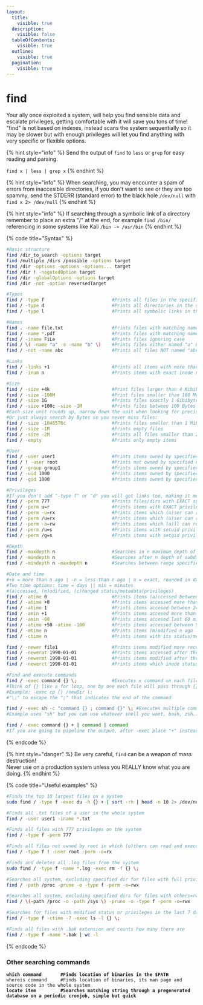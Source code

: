```yaml
---
layout:
  title:
    visible: true
  description:
    visible: false
  tableOfContents:
    visible: true
  outline:
    visible: true
  pagination:
    visible: true
---
```


# find

Your ally once exploited a system, will help you find sensible data and escalate privileges, getting comfortable with it will save you tons of time! \
"find" is not based on indexes, instead scans the system sequentially so it may be slower but with enough privileges will let you find anything with very specific or flexible options.

{% hint style="info" %}
Send the output of `find` to `less` or `grep` for easy reading and parsing.

`find x | less | grep x`
{% endhint %}

{% hint style="info" %}
When searching, you may encounter a spam of errors from inaccesible directories, if you don't want to see or they are too spammy, send the STDERR (standard error) to the black hole `/dev/null` with `find x 2> /dev/null`
{% endhint %}

{% hint style="info" %}
If searching through a symbolic link of a directory remember to place an extra "/" at the end, for example `find /bin/` referencing in some systems like Kali `/bin -> /usr/bin`
{% endhint %}

{% code title="Syntax" %}
```bash
#Basic structure
find /dir_to_search -options target
find /multiple /dirs /possible -options target
find /dir -options -options -options... target
find /dir ! -negatedOption target
find /dir -globalOptions -options target
find /dir -not -option reversedTarget

#Types
find / -type f                         #Prints all files in the specified directory
find / -type d                         #Prints all directories in the specified directory
find / -type l                         #Prints all symbolic links in the specified directory

#Names
find . -name file.txt                  #Prints files with matching name "file.txt" in current directory
find / -name *.pdf                     #Prints files with matching name using regex
find / -iname FiLe                     #Prints files ignoring case
find / \( -name "a" -o -name "b" \)    #Prints files either named "a" OR "b"
find / -not -name abc                  #Prints all files NOT named "abc"

#Links
find / -links +1                       #Prints all items with more than 1 hard link
find / -inum n                         #Prints items with exact inode number, can also be +n or -n for greater or lower than

#Size
find / -size +4k                       #Print files larger than 4 Kibibytes (KiB)
find / -size -100M                     #Print files smaller than 100 Mebibytes (MiB)
find / -size 1G                        #Prints files exactly 1 Gibibytes (GiB)
find / -size +100c -size -1M           #Prints files between 100 Bytes and 1MiB
#Each size unit rounds up, narrow down the unit when looking for precise results
#Or just always search by Bytes so you never miss files:
find / -size -1048576c                 #Prints files smaller than 1 MiB
find / -size -1M                       #Prints empty files
find / -size -2M                       #Prints all files smaller than 2 MiB, including KiB and Bytes
find / -empty                          #Prints only empty items

#User
find / -user user1                     #Prints items owned by specified user
find / ! -user root                    #Prints not owned by specified user
find / -group group1                   #Prints items owned by specified group
find / -uid 1000                       #Prints items owned by specified userID
find / -gid 1000                       #Prints items owned by specified groupID

#Privileges
#If you don't add "-type f" or "d" you will get links too, making it messy
find / -perm 777                       #Prints files/dirs with EXACT specified privileges
find / -perm u=r                       #Prints items with EXACT privileges, 400 in the example
find / -perm -u=rx                     #Prints items which (u)ser can read AND e(x)ecute, ignores the other privileges
find / -perm /u=rx                     #Prints items which (u)ser can read OR e(x)ecute, ignores the other privileges             
find / -perm -a=rw                     #Prints items which (a)ll can read AND (w)rite, ignores the other privileges
find / -perm /u=s                      #Prints items with setuid privileges
find / -perm /g=s                      #Prints items with setgid privileges

#Depth
find / -maxdepth n                     #Searches in n maximum depth of subdirectories  ?"-maxdepth 1" will search on current and 1 level of subdirs only
find / -mindepth n                     #Searches after n depth of subdirectories  ?"-mindepth 1" will ignore current directory and search on lower levels
find / -mindepth n -maxdepth n         #Searches between range specified, starts at minimum n depth until max n depth

#Date and time
#+n = more than n ago | -n = less than n ago | n = exact, rounded in days, minutes...
#Two time options: time = days || min = minutes
#(a)ccessed, (m)odified, (c)hanged status/metadata(privileges)
find / -atime 0                        #Prints items (a)ccessed between now and 24 hours ago  ?"-atime -1" prints the same
find / -atime +0                       #Prints items accessed more than 24h ago
find / -atime 1                        #Prints items accesed between 24h and 48h ago
find / -amin +1                        #Prints items accesed more than 1 minutes ago
find / -amin -60                       #Prints items accesed last 60 minutes
find / -atime +50 -atime -100          #Prints items accessed between 50 and 100 days ago
find / -mtime n                        #Prints items (m)odified n ago
find / -ctime n                        #Prints items with its status/metadata(privileges) (c)hanged n ago

find / -newer file1                    #Prints items modified more recently than file1
find / -newerat 1990-01-01             #Prints items accessed after the 1 of january of 1990, "t" specifies we will pass a date
find / -newermt 1990-01-01             #Prints items modified after the 1 of january of 1990
find / -newerct 1990-01-01             #Prints items which inode status changed after the 1 of january of 1990

#Find and execute commands
find / -exec command {} \;             #Executes x command on each file found
#Think of {} like a for loop, one by one each file will pass through {} and get the command done
#Example: -exec cp {} /newDir \;
#"\;" to escape the ";" that indicates the end of the command

find / -exec sh -c "command {} ; command {}" \; #Executes multiple commands on each file found
#Example uses "sh" but you can use whatever shell you want, bash, zsh...

find / -exec command {} + | command | command
#If you are going to pipeline the output, after -exec place "+" instead of "\;"
```
{% endcode %}

{% hint style="danger" %}
Be very careful, `find` can be a weapon of mass destruction! \
Never use on a production system unless you REALLY know what you are doing.
{% endhint %}

{% code title="Useful examples" %}
```bash
#Finds the top 10 largest files on a system
sudo find / -type f -exec du -h {} + | sort -rh | head -n 10 2> /dev/null

#Finds all .txt files of a user in the whole system
find / -user user1 -iname *.txt

#Finds all files with 777 privileges on the system
find / -type f -perm 777

#Finds all files not owned by root in which (o)thers can read and execute
find / -type f ! -user root -perm -o=rx

#Finds and deletes all .log files from the system
sudo find / -type f -name *.log -exec rm -f {} \;

#Searches all system, excluding specified dir for files with full privileges on others
find / -path /proc -prune -o -type f -perm -o=rwx

#Searches all system, excluding specified dirs for files with others=rwx
find / \(-path /proc -o -path /sys \) -prune -o -type f -perm -o=rwx

#Searches for files with modified status or privileges in the last 7 days and ls them
find / -type f -ctime -7 -exec ls -l {} \;

#Finds all files with .bak extension and counts how many there are
find / -type f -name *.bak | wc -l

```
{% endcode %}

### Other searching commands

<pre class="language-bash" data-title="Syntax"><code class="lang-bash"><strong>which command       #Finds location of binaries in the $PATH
</strong>whereis command     #Finds location of binaries, its man page and source code in the whole system
<strong>locate item         #Searches matching string through a pregenerated database on a periodic cronjob, simple but quick
</strong><strong>
</strong></code></pre>
